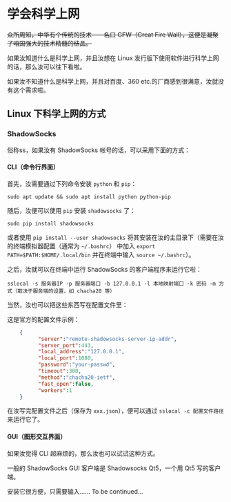 # 学会科学上网

~~众所周知，中华有个传统的技术——名曰 GFW（Great Fire Wall），这便是凝聚了咱国强大的技术精髓的结晶。~~

如果汝知道什么是科学上网，并且汝想在 Linux 发行版下使用软件进行科学上网的话，那么汝可以往下看啦。

如果汝不知道什么是科学上网，并且对百度、360 etc.的厂商感到很满意，汝就没有这个需求啦。

## Linux 下科学上网的方式

### ShadowSocks

俗称ss，如果汝有 ShadowSocks 帐号的话，可以采用下面的方式：

#### CLI（命令行界面）

首先，汝需要通过下列命令安装 ```python``` 和 ```pip```：

```sudo apt update && sudo apt install python python-pip```

随后，汝便可以使用 ```pip``` 安装 ```shadowsocks``` 了：

```sudo pip install shadowsocks```

或者使用 ```pip install --user shadowsocks``` 将其安装在汝的主目录下（需要在汝的终端模拟器配置（通常为 ```~/.bashrc```） 中加入 ```export PATH=$PATH:$HOME/.local/bin``` 并在终端中输入 ```source ~/.bashrc```）。

之后，汝就可以在终端中运行 ShadowSocks 的客户端程序来运行它啦：

```sslocal -s 服务器IP -p 服务器端口 -b 127.0.0.1 -l 本地映射端口 -k 密码 -m 方式（取决于服务端的设置，如 chacha20 等）```

当然，汝也可以把这些东西写在配置文件里：

这是官方的配置文件示例：

```json
    {
          "server":"remote-shadowsocks-server-ip-addr",
          "server_port":443,
          "local_address":"127.0.0.1",
          "local_port":1080,
          "password":"your-passwd",
          "timeout":300,
          "method":"chacha20-ietf",
          "fast_open":false,
          "workers":1
    }
```

在汝写完配置文件之后（保存为 ```xxx.json```），便可以通过 ```sslocal -c 配置文件路径``` 来运行它了。

#### GUI（图形交互界面）

如果汝觉得 CLI 超麻烦的，那么汝也可以试试这种方式。

一般的 ShadowSocks GUI 客户端是 Shadowsocks Qt5，一个用 Qt5 写的客户端。

安装它很方便，只需要输入…… To be continued...
